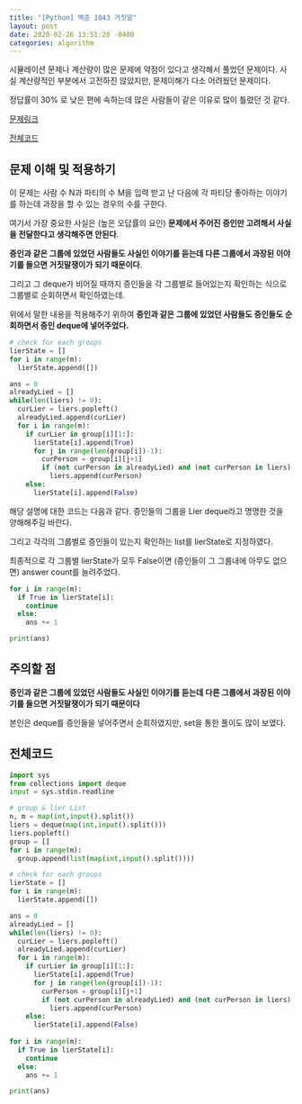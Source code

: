 ```yaml
---
title: "[Python] 백준 1043 거짓말"
layout: post
date: 2020-02-26 13:51:28 -0400
categories: algorithm
---
```



시뮬레이션 문제나 계산량이 많은 문제에 약점이 있다고 생각해서 풀었던 문제이다.
사실 계산량적인 부분에서 고전하진 않았지만, 문제이해가 다소 어려웠던 문제이다.

정답률이 30% 로 낮은 편에 속하는데 많은 사람들이 같은 이유로 많이 틀렸던 것 같다.

[문제링크](https://www.acmicpc.net/problem/1043)

[전체코드](https://github.com/dev-wd/boj-python-solved/blob/master/boj15953.py)

## 문제 이해 및 적용하기

이 문제는 사람 수 N과 파티의 수 M을 입력 받고 난 다음에 각 파티당 좋아하는 이야기를 하는데 과장을 할 수 있는 경우의 수를 구한다. 

여기서 가장 중요한 사실은 (높은 오답률의 요인) __문제에서 주어진 증인만 고려해서 사실을 전달한다고 생각해주면 안된다__. 

__증인과 같은 그룹에 있었던 사람들도 사실인 이야기를 듣는데 다른 그룹에서 과장된 이야기를 들으면 거짓말쟁이가 되기 때문이다__.

그리고 그 deque가 비어질 때까지 증인들을 각 그룹별로 들어있는지 확인하는 식으로 그룹별로 순회하면서 확인하였는데. 

위에서 말한 내용을 적용해주기 위하여  __증인과 같은 그룹에 있었던 사람들도 증인들도 순회하면서 증인 deque에 넣어주었다.__



```python
# check for each groups
lierState = []
for i in range(m):
  lierState.append([])

ans = 0
alreadyLied = []
while(len(liers) != 0):
  curLier = liers.popleft()
  alreadyLied.append(curLier)
  for i in range(m):
    if curLier in group[i][1:]:
      lierState[i].append(True)
      for j in range(len(group[i])-1):
        curPerson = group[i][j+1]
        if (not curPerson in alreadyLied) and (not curPerson in liers):
          liers.append(curPerson)
    else:
      lierState[i].append(False)

```

해당 설명에 대한 코드는 다음과 같다.
증인들의 그룹을 Lier deque라고 명명한 것을 양해해주길 바란다.

그리고 각각의 그룹별로 증인들이 있는지 확인하는 list를 lierState로 지정하였다.

최종적으로 각 그룹별 lierState가 모두 False이면 (증인들이 그 그룹내에 아무도 없으면) answer count를 늘려주었다.

```python
for i in range(m):
  if True in lierState[i]:
    continue
  else:
    ans += 1

print(ans)
```

## 주의할 점 
__증인과 같은 그룹에 있었던 사람들도 사실인 이야기를 듣는데 다른 그룹에서 과장된 이야기를 들으면 거짓말쟁이가 되기 때문이다__

본인은 deque를 증인들을 넣어주면서 순회하였지만, set을 통한 풀이도 많이 보였다.

## 전체코드

```python
import sys
from collections import deque
input = sys.stdin.readline

# group & lier List
n, m = map(int,input().split())
liers = deque(map(int,input().split()))
liers.popleft()
group = []
for i in range(m):
  group.append(list(map(int,input().split())))

# check for each groups
lierState = []
for i in range(m):
  lierState.append([])

ans = 0
alreadyLied = []
while(len(liers) != 0):
  curLier = liers.popleft()
  alreadyLied.append(curLier)
  for i in range(m):
    if curLier in group[i][1:]:
      lierState[i].append(True)
      for j in range(len(group[i])-1):
        curPerson = group[i][j+1]
        if (not curPerson in alreadyLied) and (not curPerson in liers):
          liers.append(curPerson)
    else:
      lierState[i].append(False)
         
for i in range(m):
  if True in lierState[i]:
    continue
  else:
    ans += 1

print(ans)

```
